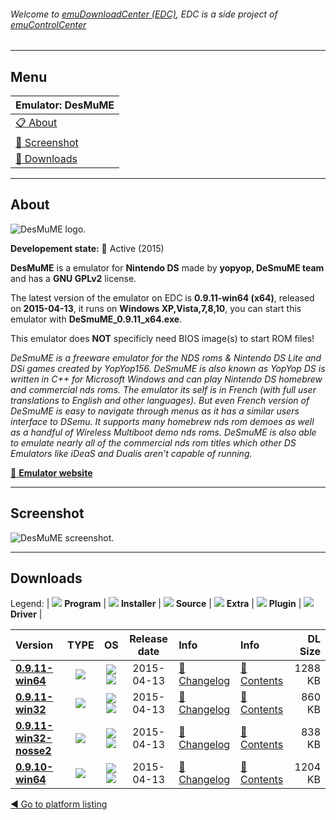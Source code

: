 ###### Welcome to [emuDownloadCenter (EDC)](https://github.com/PhoenixInteractiveNL/emuDownloadCenter/wiki/), EDC is a side project of [emuControlCenter](https://github.com/PhoenixInteractiveNL/emuControlCenter/wiki/)
***
## Menu
| **Emulator: DesMuME** |
|:---------|
| [:clipboard: About](#about) |
| [:sunrise: Screenshot](#screen) |
| [:floppy_disk: Downloads](#downloads) |
***
## About
![](https://github.com/PhoenixInteractiveNL/emuDownloadCenter/wiki/images_emulator/desmume_logo_200.jpg "DesMuME logo.")

**Developement state:** :large_blue_circle: Active (2015)

**DesMuME** is a emulator for **Nintendo DS** made by **yopyop, DeSmuME team** and has a **GNU GPLv2** license.

The latest version of the emulator on EDC is **0.9.11-win64 (x64)**, released on **2015-04-13**, it runs on **Windows XP,Vista,7,8,10**, you can start this emulator with **DeSmuME_0.9.11_x64.exe**.

This emulator does **NOT** specificly need BIOS image(s) to start ROM files!

_DeSmuME is a freeware emulator for the NDS roms & Nintendo DS Lite and DSi games created by YopYop156. DeSmuME is also known as YopYop DS is written in C++ for Microsoft Windows and can play Nintendo DS homebrew and commercial nds roms. The emulator its self is in French (with full user translations to English and other languages). But even French version of DeSmuME is easy to navigate through menus as it has a similar users interface to DSemu. It supports many homebrew nds rom demoes as well as a handful of Wireless Multiboot demo nds roms. DeSmuME is also able to emulate nearly all of the commercial nds rom titles which other DS Emulators like iDeaS and Dualis aren't capable of running._

[:link: **Emulator website**](http://desmume.org/)
***
## Screenshot
![](https://raw.githubusercontent.com/PhoenixInteractiveNL/emuDownloadCenter/master/hooks/desmume/emulator_screen_01.jpg "DesMuME screenshot.")
***
## Downloads
Legend:
| ![](https://raw.githubusercontent.com/wiki/PhoenixInteractiveNL/emuDownloadCenter/images_misc/icon_program_24.png) **Program** | 
![](https://raw.githubusercontent.com/wiki/PhoenixInteractiveNL/emuDownloadCenter/images_misc/icon_installer_24.png) **Installer** | 
![](https://raw.githubusercontent.com/wiki/PhoenixInteractiveNL/emuDownloadCenter/images_misc/icon_source_code_24.png) **Source** | 
![](https://raw.githubusercontent.com/wiki/PhoenixInteractiveNL/emuDownloadCenter/images_misc/icon_extra_24.png) **Extra** | 
![](https://raw.githubusercontent.com/wiki/PhoenixInteractiveNL/emuDownloadCenter/images_misc/icon_plugin_24.png) **Plugin** | 
![](https://raw.githubusercontent.com/wiki/PhoenixInteractiveNL/emuDownloadCenter/images_misc/icon_driver_24.png) **Driver** | 


| Version  | TYPE | OS | Release date  | Info       | Info       | DL Size    |
|:---------|:----:|:--:|:-------------:|:-----------|:-----------|-----------:|
| [**0.9.11-win64**](https://github.com/PhoenixInteractiveNL/edc-repo0004/raw/master/desmume/0.9.11-win64.7z) | ![](https://raw.githubusercontent.com/wiki/PhoenixInteractiveNL/emuDownloadCenter/images_misc/icon_program_24.png) | ![](https://raw.githubusercontent.com/wiki/PhoenixInteractiveNL/emuDownloadCenter/images_misc/logo_windows_24.png)![](https://raw.githubusercontent.com/wiki/PhoenixInteractiveNL/emuDownloadCenter/images_misc/icon_64-bit_24.png) | 2015-04-13 | [:page_facing_up: Changelog](https://github.com/PhoenixInteractiveNL/edc-repo0004/blob/master/desmume/0.9.11-win64_changelog.txt) | [:mag_right: Contents](https://github.com/PhoenixInteractiveNL/edc-repo0004/blob/master/desmume/0.9.11-win64_contents.txt) | 1288 KB |
| [**0.9.11-win32**](https://github.com/PhoenixInteractiveNL/edc-repo0004/raw/master/desmume/0.9.11-win32.7z) | ![](https://raw.githubusercontent.com/wiki/PhoenixInteractiveNL/emuDownloadCenter/images_misc/icon_program_24.png) | ![](https://raw.githubusercontent.com/wiki/PhoenixInteractiveNL/emuDownloadCenter/images_misc/logo_windows_24.png)![](https://raw.githubusercontent.com/wiki/PhoenixInteractiveNL/emuDownloadCenter/images_misc/icon_32-bit_24.png) | 2015-04-13 | [:page_facing_up: Changelog](https://github.com/PhoenixInteractiveNL/edc-repo0004/blob/master/desmume/0.9.11-win32_changelog.txt) | [:mag_right: Contents](https://github.com/PhoenixInteractiveNL/edc-repo0004/blob/master/desmume/0.9.11-win32_contents.txt) | 860 KB |
| [**0.9.11-win32-nosse2**](https://github.com/PhoenixInteractiveNL/edc-repo0004/raw/master/desmume/0.9.11-win32-nosse2.7z) | ![](https://raw.githubusercontent.com/wiki/PhoenixInteractiveNL/emuDownloadCenter/images_misc/icon_program_24.png) | ![](https://raw.githubusercontent.com/wiki/PhoenixInteractiveNL/emuDownloadCenter/images_misc/logo_windows_24.png)![](https://raw.githubusercontent.com/wiki/PhoenixInteractiveNL/emuDownloadCenter/images_misc/icon_32-bit_24.png) | 2015-04-13 | [:page_facing_up: Changelog](https://github.com/PhoenixInteractiveNL/edc-repo0004/blob/master/desmume/0.9.11-win32-nosse2_changelog.txt) | [:mag_right: Contents](https://github.com/PhoenixInteractiveNL/edc-repo0004/blob/master/desmume/0.9.11-win32-nosse2_contents.txt) | 838 KB |
| [**0.9.10-win64**](https://github.com/PhoenixInteractiveNL/edc-repo0004/raw/master/desmume/0.9.10-win64.7z) | ![](https://raw.githubusercontent.com/wiki/PhoenixInteractiveNL/emuDownloadCenter/images_misc/icon_program_24.png) | ![](https://raw.githubusercontent.com/wiki/PhoenixInteractiveNL/emuDownloadCenter/images_misc/logo_windows_24.png)![](https://raw.githubusercontent.com/wiki/PhoenixInteractiveNL/emuDownloadCenter/images_misc/icon_64-bit_24.png) | 2015-04-13 | [:page_facing_up: Changelog](https://github.com/PhoenixInteractiveNL/edc-repo0004/blob/master/desmume/0.9.10-win64_changelog.txt) | [:mag_right: Contents](https://github.com/PhoenixInteractiveNL/edc-repo0004/blob/master/desmume/0.9.10-win64_contents.txt) | 1204 KB |

[:arrow_backward: Go to platform listing](https://github.com/PhoenixInteractiveNL/emuDownloadCenter/wiki/EDC-Platform-List)
